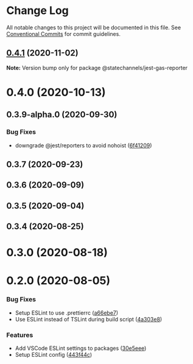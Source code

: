 # Change Log

All notable changes to this project will be documented in this file.
See [Conventional Commits](https://conventionalcommits.org) for commit guidelines.

## [0.4.1](https://github.com/statechannels/monorepo/compare/@statechannels/jest-gas-reporter@0.4.0...@statechannels/jest-gas-reporter@0.4.1) (2020-11-02)

**Note:** Version bump only for package @statechannels/jest-gas-reporter





# 0.4.0 (2020-10-13)



## 0.3.9-alpha.0 (2020-09-30)


### Bug Fixes

* downgrade @jest/reporters to avoid nohoist ([6f41209](https://github.com/statechannels/monorepo/commit/6f41209f23a8b8f3b59be94eefb7c53fc50b27d8))



## 0.3.7 (2020-09-23)



## 0.3.6 (2020-09-09)



## 0.3.5 (2020-09-04)



## 0.3.4 (2020-08-25)



# 0.3.0 (2020-08-18)



# 0.2.0 (2020-08-05)


### Bug Fixes

* Setup ESLint to use .prettierrc ([a66ebe7](https://github.com/statechannels/monorepo/commit/a66ebe73775e168799c7f2ffe08e0a9704e42798))
* Use ESLint instead of TSLint during build script ([4a303e8](https://github.com/statechannels/monorepo/commit/4a303e8952f56400e2f99858900a6d45907bb033))


### Features

* Add VSCode ESLint settings to packages ([30e5eee](https://github.com/statechannels/monorepo/commit/30e5eee12f54b9ba44ea6538a032b46ff354df04))
* Setup ESLint config ([443f44c](https://github.com/statechannels/monorepo/commit/443f44cbabccc3499e285ba8a8c8486eec5ba68e))
